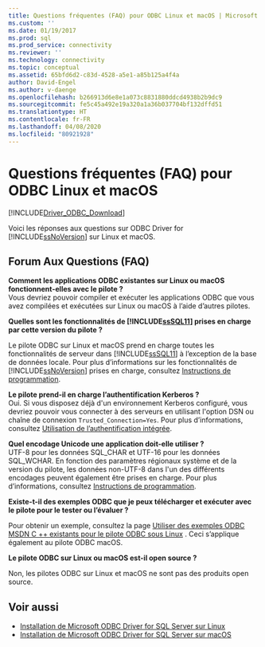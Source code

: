 ```yaml
---
title: Questions fréquentes (FAQ) pour ODBC Linux et macOS | Microsoft Docs
ms.custom: ''
ms.date: 01/19/2017
ms.prod: sql
ms.prod_service: connectivity
ms.reviewer: ''
ms.technology: connectivity
ms.topic: conceptual
ms.assetid: 65bfd6d2-c83d-4528-a5e1-a85b125a4f4a
author: David-Engel
ms.author: v-daenge
ms.openlocfilehash: b266913d6e8e1a073c8831880ddcd4938b2b9dc9
ms.sourcegitcommit: fe5c45a492e19a320a1a36b037704bf132dffd51
ms.translationtype: HT
ms.contentlocale: fr-FR
ms.lasthandoff: 04/08/2020
ms.locfileid: "80921928"
---
```

# <a name="frequently-asked-questions-faq-for-odbc-linux-and-macos"></a>Questions fréquentes (FAQ) pour ODBC Linux et macOS
[!INCLUDE[Driver_ODBC_Download](../../../includes/driver_odbc_download.md)]

Voici les réponses aux questions sur ODBC Driver for [!INCLUDE[ssNoVersion](../../../includes/ssnoversion-md.md)] sur Linux et macOS.
  
## <a name="frequently-asked-questions"></a>Forum Aux Questions (FAQ)

**Comment les applications ODBC existantes sur Linux ou macOS fonctionnent-elles avec le pilote ?**  
Vous devriez pouvoir compiler et exécuter les applications ODBC que vous avez compilées et exécutées sur Linux ou macOS à l’aide d’autres pilotes. 
  
**Quelles sont les fonctionnalités de [!INCLUDE[ssSQL11](../../../includes/sssql11-md.md)] prises en charge par cette version du pilote ?**

Le pilote ODBC sur Linux et macOS prend en charge toutes les fonctionnalités de serveur dans [!INCLUDE[ssSQL11](../../../includes/sssql11-md.md)] à l’exception de la base de données locale. Pour plus d’informations sur les fonctionnalités de [!INCLUDE[ssNoVersion](../../../includes/ssnoversion-md.md)] prises en charge, consultez [Instructions de programmation](../../../connect/odbc/linux-mac/programming-guidelines.md).  
  
**Le pilote prend-il en charge l’authentification Kerberos ?**  
Oui. Si vous disposez déjà d'un environnement Kerberos configuré, vous devriez pouvoir vous connecter à des serveurs en utilisant l'option DSN ou chaîne de connexion `Trusted_Connection=Yes`. Pour plus d’informations, consultez [Utilisation de l’authentification intégrée](../../../connect/odbc/linux-mac/using-integrated-authentication.md).  
  
**Quel encodage Unicode une application doit-elle utiliser ?**  
UTF-8 pour les données SQL_CHAR et UTF-16 pour les données SQL_WCHAR. En fonction des paramètres régionaux système et de la version du pilote, les données non-UTF-8 dans l'un des différents encodages peuvent également être prises en charge. Pour plus d’informations, consultez [Instructions de programmation](../../../connect/odbc/linux-mac/programming-guidelines.md).

**Existe-t-il des exemples ODBC que je peux télécharger et exécuter avec le pilote pour le tester ou l’évaluer ?**

Pour obtenir un exemple, consultez la page [Utiliser des exemples ODBC MSDN C ++ existants pour le pilote ODBC sous Linux](https://blogs.msdn.com/b/sqlblog/archive/2012/01/26/use-existing-msdn-c-odbc-samples-for-microsoft-linux-odbc-driver.aspx) . Ceci s’applique également au pilote ODBC macOS. 

**Le pilote ODBC sur Linux ou macOS est-il open source ?**

Non, les pilotes ODBC sur Linux et macOS ne sont pas des produits open source.  

## <a name="see-also"></a>Voir aussi

- [Installation de Microsoft ODBC Driver for SQL Server sur Linux](../../../connect/odbc/linux-mac/installing-the-microsoft-odbc-driver-for-sql-server.md)
- [Installation de Microsoft ODBC Driver for SQL Server sur macOS](../../../connect/odbc/linux-mac/install-microsoft-odbc-driver-sql-server-macos.md)
